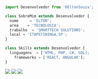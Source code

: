 ```js
import Desenvolvedor from 'OEltonSouza';

class SobreMim extends Desenvolvedor {
  nome     = 'ELTON';
  area    = 'TECNOLOGIA';
  trabalho  = 'SMARTTECH SOLUTIONS';
  local = 'ITAPETININGA,SP';
}

class Skills extends Desenvolvedor {
  linguagens  = ['HTML, PHP, C#, SQL];
    frameworks = ['REACT, ANGULAR'];
}
```

<div> 
  <a href="https://www.linkedin.com/in/eltonnsouzaa" ><img src="https://img.shields.io/badge/-LinkedIn-%230077B5?style=for-the-badge&logo=linkedin&logoColor=white" target="_blank"></a>   
  <a href="https://instagram.com/eltonnsouzaa" target="_blank"><img src="https://img.shields.io/badge/-Instagram-%23E4405F?style=for-the-badge&logo=instagram&logoColor=white" ></a>
   <a href = "mailto:tommyse41@gmail.com"><img src="https://img.shields.io/badge/-Gmail-%23333?style=for-the-badge&logo=gmail&logoColor=white" target="_blank"></a>

